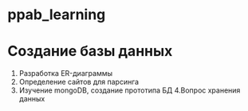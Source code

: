 # ppab_learning

# Создание базы данных

1. Разработка ER-диаграммы
2. Определение сайтов для парсинга
3. Изучение mongoDB, создание прототипа БД
4.Вопрос хранения данных

